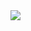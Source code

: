<img src = ![image](https://github.com/user-attachments/assets/8f412be4-18d9-46da-a9f3-11bd8c20b892)>

